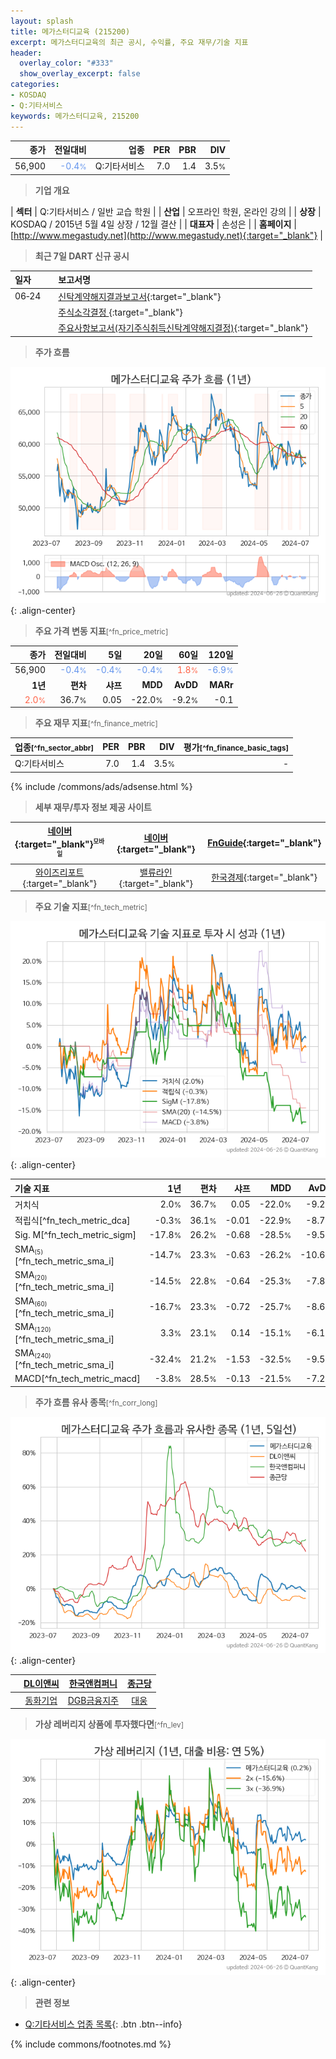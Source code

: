 ```yaml
---
layout: splash
title: 메가스터디교육 (215200)
excerpt: 메가스터디교육의 최근 공시, 수익률, 주요 재무/기술 지표
header:
  overlay_color: "#333"
  show_overlay_excerpt: false
categories:
- KOSDAQ
- Q:기타서비스
keywords: 메가스터디교육, 215200
---
```


| **종가** | **전일대비** | **업종** | **PER** | **PBR** | **DIV** |
| -------: | -----------: | -------: | ------: | ------: | ------: |
| 56,900 | <span style="color: cornflowerblue">-0.4<small>%</small></span> | Q:기타서비스 | 7.0 | 1.4 | 3.5<small>%</small> |

<!-- more -->


> **기업 개요**<a id="company"></a>

| <span style="white-space:nowrap;">**섹터**</span> | Q:기타서비스 / 일반 교습 학원 |
| <span style="white-space:nowrap;">**산업**</span> | 오프라인 학원, 온라인 강의 |
| <span style="white-space:nowrap;">**상장**</span> | KOSDAQ / 2015년 5월 4일 상장 / 12월 결산 |
| <span style="white-space:nowrap;">**대표자**</span> | 손성은 |
| <span style="white-space:nowrap;">**홈페이지**</span> | [http://www.megastudy.net](http://www.megastudy.net){:target="_blank"} |


> **최근 7일 DART 신규 공시**<a id="dart"></a>

| **일자** |      | **보고서명** |
| :------- | :--- | :----------- |
| 06&#x2011;24 | | [신탁계약해지결과보고서](https://dart.fss.or.kr/dsaf001/main.do?rcpNo=20240624000183){:target="_blank"} |
|  | | [주식소각결정              ](https://dart.fss.or.kr/dsaf001/main.do?rcpNo=20240624900115){:target="_blank"} |
|  | | [주요사항보고서(자기주식취득신탁계약해지결정)](https://dart.fss.or.kr/dsaf001/main.do?rcpNo=20240624000039){:target="_blank"} |


> **주가 흐름**<a id="price"></a>

![215200](/stock/images/215200.png){: .align-center}


> **주요 가격 변동 지표**<small>[^fn_price_metric]</small>

| **종가** | **전일대비** | **5일** | **20일** | **60일** | **120일** |
| -------: | -----------: | ------: | -------: | -------: | --------: |
| 56,900 | <span style="color: cornflowerblue">-0.4<small>%</small></span> | <span style="color: cornflowerblue">-0.4<small>%</small></span> | <span style="color: cornflowerblue">-0.4<small>%</small></span> | <span style="color: tomato">1.8<small>%</small></span> | <span style="color: cornflowerblue">-6.9<small>%</small></span> |
| **1년** | **편차** | **샤프** | **MDD** | **AvDD** | **MARr** |
| <span style="color: tomato">2.0<small>%</small></span> | 36.7<small>%</small> | 0.05 | -22.0<small>%</small> | -9.2<small>%</small> | -0.1 |


> **주요 재무 지표**<small>[^fn_finance_metric]</small>

| **업종**<small>[^fn_sector_abbr]</small> | **PER** | **PBR** | **DIV** | **평가**<small>[^fn_finance_basic_tags]</small> |
| :--------------------------------------- | ------: | ------: | ------: | ----------------------------------------------: |
| Q:기타서비스 | 7.0 | 1.4 | 3.5<small>%</small> | - |



{% include /commons/ads/adsense.html %}

> **세부 재무/투자 정보 제공 사이트**

| [네이버](https://m.stock.naver.com/domestic/stock/215200/finance/summary){:target="_blank"}<sup><small>모바일</small></sup> | [네이버](https://finance.naver.com/item/coinfo.naver?code=215200){:target="_blank"} | [FnGuide](https://comp.fnguide.com/SVO2/ASP/SVD_Invest.asp?gicode=A215200&MenuYn=Y){:target="_blank"} |
| :---: | :---: | :---: |
| [와이즈리포트](https://comp.wisereport.co.kr/company/c1040001.aspx?cmp_cd=215200){:target="_blank"} | [밸류라인](https://www.valueline.co.kr/finance/summary/215200){:target="_blank"} | [한국경제](https://markets.hankyung.com/stock/215200/financial-summary){:target="_blank"} |


> **주요 기술 지표**<small>[^fn_tech_metric]</small>


![215200](/stock/images/215200_tech.png){: .align-center}

| **기술 지표** | **1년** | **편차** | **샤프** | **MDD** | **AvDD** |
| :------------ | ------: | -----------: | -------: | ------: | -------: |
| 거치식 | 2.0<small>%</small> | 36.7<small>%</small> | 0.05 | -22.0<small>%</small> | -9.2<small>%</small> |
| 적립식[^fn_tech_metric_dca] | -0.3<small>%</small> | 36.1<small>%</small> | -0.01 | -22.9<small>%</small> | -8.7<small>%</small> |
| Sig. M[^fn_tech_metric_sigm] | -17.8<small>%</small> | 26.2<small>%</small> | -0.68 | -28.5<small>%</small> | -9.5<small>%</small> |
| SMA<small><sub>(5)</sub></small>[^fn_tech_metric_sma_i] | -14.7<small>%</small> | 23.3<small>%</small> | -0.63 | -26.2<small>%</small> | -10.6<small>%</small> |
| SMA<small><sub>(20)</sub></small>[^fn_tech_metric_sma_i] | -14.5<small>%</small> | 22.8<small>%</small> | -0.64 | -25.3<small>%</small> | -7.8<small>%</small> |
| SMA<small><sub>(60)</sub></small>[^fn_tech_metric_sma_i] | -16.7<small>%</small> | 23.3<small>%</small> | -0.72 | -25.7<small>%</small> | -8.6<small>%</small> |
| SMA<small><sub>(120)</sub></small>[^fn_tech_metric_sma_i] | 3.3<small>%</small> | 23.1<small>%</small> | 0.14 | -15.1<small>%</small> | -6.1<small>%</small> |
| SMA<small><sub>(240)</sub></small>[^fn_tech_metric_sma_i] | -32.4<small>%</small> | 21.2<small>%</small> | -1.53 | -32.5<small>%</small> | -9.5<small>%</small> |
| MACD[^fn_tech_metric_macd] | -3.8<small>%</small> | 28.5<small>%</small> | -0.13 | -21.5<small>%</small> | -7.2<small>%</small> |


> **주가 흐름 유사 종목**<a id="corr"></a><small>[^fn_corr_long]</small>

![215200](/stock/images/215200_corr.png){: .align-center}

|       | [DL이앤씨](/375500/) | [한국앤컴퍼니](/000240/) | [종근당](/185750/) |
| :---: | :------------------------------------: | :------------------------------------: | :------------------------------------: |
|       | [동화기업](/025900/) | [DGB금융지주](/139130/) | [대웅](/003090/) |


> **가상 레버리지 상품에 투자했다면**<a id="2x"></a><small>[^fn_lev]</small>

![215200](/stock/images/215200_2x.png){: .align-center}


> **관련 정보**

- [Q:기타서비스 업종 목록](/stats/sector/kosdaq_업종_기타서비스_종목/){: .btn .btn--info}

{% include commons/footnotes.md %}